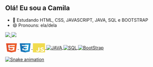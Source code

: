 ## Olá! Eu sou a Camila

- 🌱 Estudando HTML, CSS, JAVASCRIPT, JAVA, SQL e BOOTSTRAP
- 😄 Pronouns: ela/dela

 <div>
  <a href="https://github.com/Camila-Tech">
  <img height="175em" src="https://github-readme-stats.vercel.app/api?username=Camila-Tech&show_icons=true&theme=dracula&include_all_commits=true&count_private=true"/>
  <img height="180em" src="https://github-readme-stats.vercel.app/api/top-langs/?username=Camila-Tech&layout=compact&langs_count=7&theme=dracula"/>
</div>
<div style="display: inline_block"><br>
  <img align="center" alt="HTML" height="30" width="40" src="https://raw.githubusercontent.com/devicons/devicon/master/icons/html5/html5-original.svg">
  <img align="center" alt="CSS" height="30" width="40" src="https://raw.githubusercontent.com/devicons/devicon/master/icons/css3/css3-original.svg">
  <img align="center" alt="Js" height="30" width="40" src="https://raw.githubusercontent.com/devicons/devicon/master/icons/javascript/javascript-plain.svg">
  <img align="center" alt="JAVA" height="40" width="40" src="https://cdn.jsdelivr.net/gh/devicons/devicon/icons/java/java-original-wordmark.svg" />
  <img align="center" alt="SQL" height="40" width="40" src="https://user-images.githubusercontent.com/4249331/52232852-e2c4f780-28bd-11e9-835d-1e3cf3e43888.png"/>
  <img align="center" alt="BootStrap" height="30" width="40" src="https://cdn.jsdelivr.net/gh/devicons/devicon/icons/bootstrap/bootstrap-plain.svg" />
 


 ![Snake animation](https://github.com/Camila-Tech/Camila-Tech/blob/output/github-contribution-grid-snake.svg)
